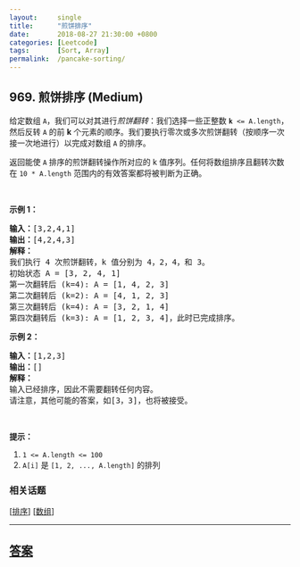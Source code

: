 ```yaml
---
layout:     single
title:      "煎饼排序"
date:       2018-08-27 21:30:00 +0800
categories: [Leetcode]
tags:       [Sort, Array]
permalink:  /pancake-sorting/
---
```


## 969. 煎饼排序 (Medium)

<p>给定数组&nbsp;<code>A</code>，我们可以对其进行<em>煎饼翻转</em>：我们选择一些正整数&nbsp;<code><strong>k</strong>&nbsp;&lt;= A.length</code>，然后反转 <code>A</code> 的前 <strong>k</strong>&nbsp;个元素的顺序。我们要执行零次或多次煎饼翻转（按顺序一次接一次地进行）以完成对数组 <code>A</code> 的排序。</p>

<p>返回能使&nbsp;<code>A</code> 排序的煎饼翻转操作所对应的 k 值序列。任何将数组排序且翻转次数在&nbsp;<code>10 * A.length</code> 范围内的有效答案都将被判断为正确。</p>

<p>&nbsp;</p>

<p><strong>示例 1：</strong></p>

<pre><strong>输入：</strong>[3,2,4,1]
<strong>输出：</strong>[4,2,4,3]
<strong>解释：</strong>
我们执行 4 次煎饼翻转，k 值分别为 4，2，4，和 3。
初始状态 A = [3, 2, 4, 1]
第一次翻转后 (k=4): A = [1, 4, 2, 3]
第二次翻转后 (k=2): A = [4, 1, 2, 3]
第三次翻转后 (k=4): A = [3, 2, 1, 4]
第四次翻转后 (k=3): A = [1, 2, 3, 4]，此时已完成排序。 
</pre>

<p><strong>示例 2：</strong></p>

<pre><strong>输入：</strong>[1,2,3]
<strong>输出：</strong>[]
<strong>解释：
</strong>输入已经排序，因此不需要翻转任何内容。
请注意，其他可能的答案，如[3，3]，也将被接受。
</pre>

<p>&nbsp;</p>

<p><strong>提示：</strong></p>

<ol>
	<li><code>1 &lt;= A.length &lt;= 100</code></li>
	<li><code>A[i]</code> 是&nbsp;<code>[1, 2, ..., A.length]</code>&nbsp;的排列</li>
</ol>

### 相关话题
  [[排序](https://github.com/openset/leetcode/tree/master/tag/sort/README.md)]
  [[数组](https://github.com/openset/leetcode/tree/master/tag/array/README.md)]

---

## [答案](https://github.com/openset/leetcode/tree/master/problems/pancake-sorting)
